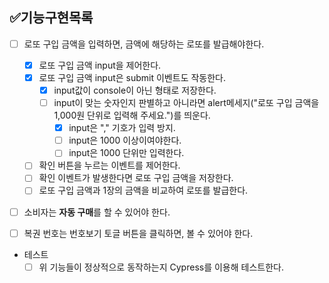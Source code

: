 ## ✅기능구현목록

- [ ] 로또 구입 금액을 입력하면, 금액에 해당하는 로또를 발급해야한다.
  - [x] 로또 구입 금액 input을 제어한다.
  - [x] 로또 구입 금액 input은 submit 이벤트도 작동한다.
    - [x] input값이 console이 아닌 형태로 저장한다.
    - [ ] input이 맞는 숫자인지 판별하고 아니라면 alert메세지("로또 구입 금액을 1,000원 단위로 입력해 주세요.")를 띄운다. 
      - [x] input은 "," 기호가 입력 방지.
      - [ ] input은 1000 이상이여야한다.
      - [ ] input은 1000 단위만 입력한다.

  - [ ] 확인 버튼을 누르는 이벤트를 제어한다.
  - [ ] 확인 이벤트가 발생한다면 로또 구입 금액을 저장한다.
  - [ ] 로또 구입 금액과 1장의 금액을 비교하여 로또를 발급한다.
- [ ] 소비자는 **자동 구매**를 할 수 있어야 한다.
- [ ] 복권 번호는 번호보기 토글 버튼을 클릭하면, 볼 수 있어야 한다.


- 테스트
  - [ ] 위 기능들이 정상적으로 동작하는지 Cypress를 이용해 테스트한다.